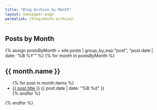 ```yaml
---
title: "Blog Archive by Month"
layout: newspaper-page
permalink: /blog/month-archive/
---
```


## Posts by Month

{% assign postsByMonth = site.posts | group_by_exp:"post", "post.date | date: '%B %Y'" %}
{% for month in postsByMonth %}
<h2 id="m{{ month.name | date: '%Y%m' }}">{{ month.name }}</h2>
<ul>
  {% for post in month.items %}
  <li>
    <a href="{{ post.url }}">{{ post.title }}</a>
    <span class="date">{{ post.date | date: "%B %d" }}</span>
  </li>
  {% endfor %}
</ul>
{% endfor %} 